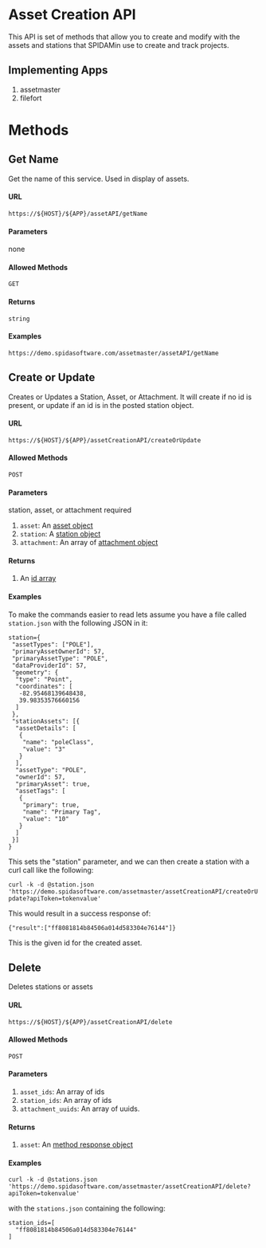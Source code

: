 Asset Creation API
============

This API is set of methods that allow you to create and modify with the assets and stations that SPIDAMin use to create and track projects.  

## Implementing Apps

1. assetmaster
1. filefort

Methods
========

Get Name
----------

Get the name of this service.  Used in display of assets.

#### URL

`https://${HOST}/${APP}/assetAPI/getName`

#### Parameters

none

#### Allowed Methods

`GET`

#### Returns

`string`

#### Examples

`https://demo.spidasoftware.com/assetmaster/assetAPI/getName`

Create or Update
----------

Creates or Updates a Station, Asset, or Attachment.  It will create if no id is present, or update if
an id is in the posted station object.

#### URL

`https://${HOST}/${APP}/assetCreationAPI/createOrUpdate`

#### Allowed Methods

`POST`

#### Parameters

station, asset, or attachment required

1. `asset`: An [asset object](../../resources/v1/schema/spidamin/asset/station.schema)
1. `station`: A [station object](../../resources/v1/schema/spidamin/asset/station.schema)
1. `attachment`: An array of [attachment object](../../resources/v1/schema/spidamin/asset/attachment.schema)

#### Returns

1. An [id array](../../resources/v1/schema/general/ids.schema)

#### Examples

To make the commands easier to read lets assume you have a file called `station.json` with the following JSON in it:

```
station={
 "assetTypes": ["POLE"],
 "primaryAssetOwnerId": 57,
 "primaryAssetType": "POLE",
 "dataProviderId": 57,
 "geometry": {
  "type": "Point",
  "coordinates": [
   -82.95468139648438,
   39.98353576660156
  ]
 },
 "stationAssets": [{
  "assetDetails": [
   {
    "name": "poleClass",
    "value": "3"
   }
  ],
  "assetType": "POLE",
  "ownerId": 57,
  "primaryAsset": true,
  "assetTags": [
   {
    "primary": true,
    "name": "Primary Tag",
    "value": "10"
   }
  ]
 }]
}
```

This sets the "station" parameter, and we can then create a station with a curl call like the following:

`curl -k -d @station.json 'https://demo.spidasoftware.com/assetmaster/assetCreationAPI/createOrUpdate?apiToken=tokenvalue'`

This would result in a success response of:

`{"result":["ff8081814b84506a014d583304e76144"]}`

This is the given id for the created asset.

Delete
----------

Deletes stations or assets

#### URL

`https://${HOST}/${APP}/assetCreationAPI/delete`

#### Allowed Methods

`POST`

#### Parameters

1. `asset_ids`: An array of ids
1. `station_ids`: An array of ids
1. `attachment_uuids`: An array of uuids.

#### Returns

1. `asset`: An [method response object](../../resources/v1/schema/general/method_response.schema)

#### Examples

`curl -k -d @stations.json 'https://demo.spidasoftware.com/assetmaster/assetCreationAPI/delete?apiToken=tokenvalue'`

with the `stations.json` containing the following:

```
station_ids=[
  "ff8081814b84506a014d583304e76144"
]
```
